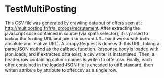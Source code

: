 # TestMultiPosting
This CSV file was generated by crawling data out of offers seen at : http://multiposting.fr/fr/a_propos/recrutement.
After extracting the javascript code contained in source (via xpath selector), it is parsed to isolate the feeding URL and join it to current URL (so it works with both absolute and relative URL).
A scrapy.Request is done with this URL, taking a parseJSON method as the callback function.
Response.body is loaded with json.loads, and if extracted data exist, a csv.writer is instantiated.
Then, a header row containing column names is writen to offer.csv.
Finally, each offer contained in the loaded JSON file is encoded to utf8 standard, then writen attribute by attribute to offer.csv as a single row.
